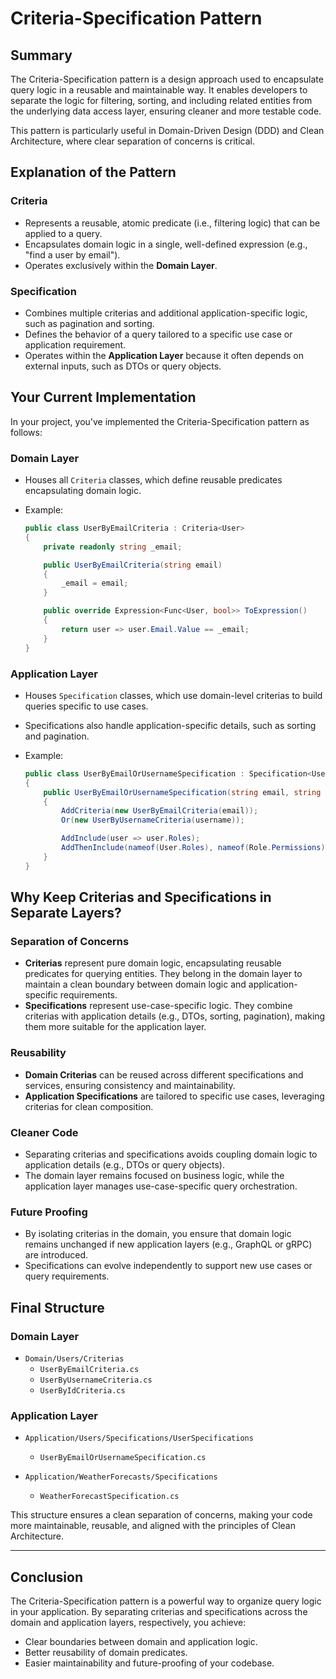 
# Criteria-Specification Pattern

## Summary

The Criteria-Specification pattern is a design approach used to encapsulate query logic in a reusable and maintainable way. It enables developers to separate the logic for filtering, sorting, and including related entities from the underlying data access layer, ensuring cleaner and more testable code.

This pattern is particularly useful in Domain-Driven Design (DDD) and Clean Architecture, where clear separation of concerns is critical.

## Explanation of the Pattern

### **Criteria**

- Represents a reusable, atomic predicate (i.e., filtering logic) that can be applied to a query.
- Encapsulates domain logic in a single, well-defined expression (e.g., "find a user by email").
- Operates exclusively within the **Domain Layer**.

### **Specification**

- Combines multiple criterias and additional application-specific logic, such as pagination and sorting.
- Defines the behavior of a query tailored to a specific use case or application requirement.
- Operates within the **Application Layer** because it often depends on external inputs, such as DTOs or query objects.

## Your Current Implementation

In your project, you've implemented the Criteria-Specification pattern as follows:

### **Domain Layer**

- Houses all `Criteria` classes, which define reusable predicates encapsulating domain logic.
- Example:

    ```csharp
    public class UserByEmailCriteria : Criteria<User>
    {
        private readonly string _email;

        public UserByEmailCriteria(string email)
        {
            _email = email;
        }

        public override Expression<Func<User, bool>> ToExpression()
        {
            return user => user.Email.Value == _email;
        }
    }
    ```

### **Application Layer**

- Houses `Specification` classes, which use domain-level criterias to build queries specific to use cases.
- Specifications also handle application-specific details, such as sorting and pagination.
- Example:

    ```csharp
    public class UserByEmailOrUsernameSpecification : Specification<User>
    {
        public UserByEmailOrUsernameSpecification(string email, string username)
        {
            AddCriteria(new UserByEmailCriteria(email));
            Or(new UserByUsernameCriteria(username));

            AddInclude(user => user.Roles);
            AddThenInclude(nameof(User.Roles), nameof(Role.Permissions));
        }
    }
    ```

## Why Keep Criterias and Specifications in Separate Layers?

### **Separation of Concerns**

- **Criterias** represent pure domain logic, encapsulating reusable predicates for querying entities. They belong in the domain layer to maintain a clean boundary between domain logic and application-specific requirements.
- **Specifications** represent use-case-specific logic. They combine criterias with application details (e.g., DTOs, sorting, pagination), making them more suitable for the application layer.

### **Reusability**

- **Domain Criterias** can be reused across different specifications and services, ensuring consistency and maintainability.
- **Application Specifications** are tailored to specific use cases, leveraging criterias for clean composition.

### **Cleaner Code**

- Separating criterias and specifications avoids coupling domain logic to application details (e.g., DTOs or query objects).
- The domain layer remains focused on business logic, while the application layer manages use-case-specific query orchestration.

### **Future Proofing**

- By isolating criterias in the domain, you ensure that domain logic remains unchanged if new application layers (e.g., GraphQL or gRPC) are introduced.
- Specifications can evolve independently to support new use cases or query requirements.

## Final Structure

### Domain Layer

- `Domain/Users/Criterias`
    - `UserByEmailCriteria.cs`
    - `UserByUsernameCriteria.cs`
    - `UserByIdCriteria.cs`

### Application Layer

- `Application/Users/Specifications/UserSpecifications`
    - `UserByEmailOrUsernameSpecification.cs`

- `Application/WeatherForecasts/Specifications`
    - `WeatherForecastSpecification.cs`

This structure ensures a clean separation of concerns, making your code more maintainable, reusable, and aligned with the principles of Clean Architecture.

---

## Conclusion

The Criteria-Specification pattern is a powerful way to organize query logic in your application. By separating criterias and specifications across the domain and application layers, respectively, you achieve:

- Clear boundaries between domain and application logic.
- Better reusability of domain predicates.
- Easier maintainability and future-proofing of your codebase.
